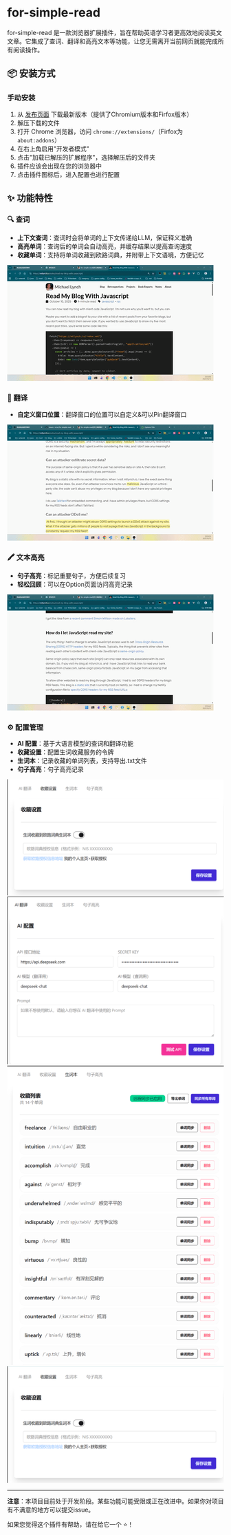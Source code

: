 # for-simple-read

for-simple-read 是一款浏览器扩展插件，旨在帮助英语学习者更高效地阅读英文文章。它集成了查词、翻译和高亮文本等功能，让您无需离开当前网页就能完成所有阅读操作。

## 📦 安装方式

### 手动安装

1. 从 [发布页面](https://github.com/x1uc/for-simple-read/releases) 下载最新版本（提供了Chromium版本和Firfox版本）
2. 解压下载的文件
3. 打开 Chrome 浏览器，访问 `chrome://extensions/`（Firfox为`about:addons`）
4. 在右上角启用"开发者模式"
5. 点击"加载已解压的扩展程序"，选择解压后的文件夹
6. 插件应该会出现在您的浏览器中
7. 点击插件图标后，进入配置也进行配置

## ✨ 功能特性

### 🔍 查词

- **上下文查词**：查词时会将单词的上下文传递给LLM，保证释义准确
- **高亮单词**：查询后的单词会自动高亮，并缓存结果以提高查询速度
- **收藏单词**：支持将单词收藏到欧路词典，并附带上下文语境，方便记忆

![查词演示](doc/assets/fsr-search.gif)

### 🔄 翻译

- **自定义窗口位置**：翻译窗口的位置可以自定义&可以Pin翻译窗口

![翻译演示](doc/assets/fsr-translation.gif)

### 🖍️ 文本高亮

- **句子高亮**：标记重要句子，方便后续复习
- **轻松回顾**：可以在Option页面访问高亮记录

![高亮演示](doc/assets/fsr-highlight.gif)

### ⚙️ 配置管理

- **AI 配置**：基于大语言模型的查词和翻译功能
- **收藏设置**：配置生词收藏服务的令牌
- **生词本**：记录收藏的单词列表，支持导出.txt文件
- **句子高亮**：句子高亮记录

![AI 配置](doc/assets/ai-config.png)
![收藏设置](doc/assets/save-config.png)
![生词本](doc/assets/word-config.png)
![高亮管理](doc/assets/highlight-config.png)

---

**注意**：本项目目前处于开发阶段。某些功能可能受限或正在改进中。如果你对项目有不满意的地方可以提交issue。

如果您觉得这个插件有帮助，请在给它一个 ⭐！

